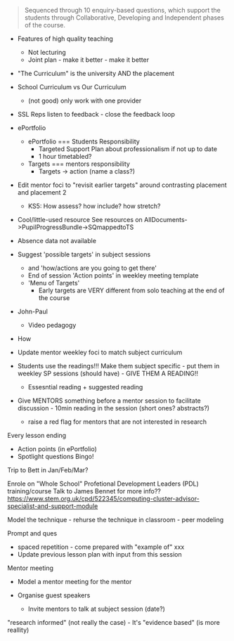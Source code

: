 
> Sequenced through 10 enquiry-based questions, which support the students through Collaborative, Developing and Independent phases of the course.





* Features of high quality teaching
    * Not lecturing
    * Joint plan - make it better - make it better
* "The Curriculum" is the university AND the placement
* School Curriculum vs Our Curriculum 
    * (not good) only work with one provider
* SSL Reps listen to feedback - close the feedback loop
* ePortfolio
    * ePortfolio === Students Responsibility
        * Targeted Support Plan about professionalism if not up to date
        * 1 hour timetabled?
    * Targets === mentors responsibility
        * Targets -> action (name a class?)
* Edit mentor foci to "revisit earlier targets" around contrasting placement and placement 2
    * KS5: How assess? how include? how stretch?
* Cool/little-used resource See resources on AllDocuments->PupilProgressBundle->SQmappedtoTS
* Absence data not available
* Suggest 'possible targets' in subject sessions
    * and 'how/actions are you going to get there'
    * End of session 'Action points' in weekley meeting template
    * 'Menu of Targets'
        * Early targets are VERY different from solo teaching at the end of the course
* John-Paul
    * Video pedagogy

* How 

* Update mentor weekley foci to match subject curriculum
* Students use the readings!!! Make them subject specific - put them in weekley SP sessions (should have) - GIVE THEM A READING!!
    * Essesntial reading + suggested reading

* Give MENTORS something before a mentor session to facilitate discussion - 10min reading in the session (short ones? abstracts?)
    * raise a red flag for mentors that are not interested in research

Every lesson ending
* Action points (in ePortfolio)
* Spotlight questions Bingo!

Trip to Bett in Jan/Feb/Mar?

Enrole on "Whole School" Profetional Development Leaders (PDL) training/course
Talk to James Bennet for more info??
https://www.stem.org.uk/cpd/522345/computing-cluster-advisor-specialist-and-support-module

Model the technique - rehurse the technique in classroom - peer modeling

Prompt and ques
* spaced repetition - come prepared with "example of" xxx
* Update previous lesson plan with input from this session


Mentor meeting
* Model a mentor meeting for the mentor

* Organise guest speakers
    * Invite mentors to talk at subject session (date?)


"research informed" (not really the case) - It's "evidence based" (is more reallity)